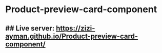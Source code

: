 # Product-preview-card-component

## ## Live server: https://zizi-ayman.github.io/Product-preview-card-component/
